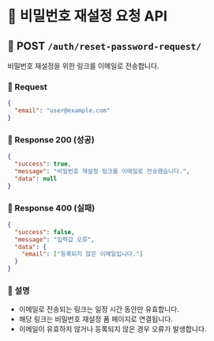 # 🔑 비밀번호 재설정 요청 API

## 📨 POST `/auth/reset-password-request/`

비밀번호 재설정을 위한 링크를 이메일로 전송합니다.

### 🔸 Request

```json
{
  "email": "user@example.com"
}
```

### 🔹 Response 200 (성공)

```json
{
  "success": true,
  "message": "비밀번호 재설정 링크를 이메일로 전송했습니다.",
  "data": null
}
```

### 🔹 Response 400 (실패)

```json
{
  "success": false,
  "message": "입력값 오류",
  "data": {
    "email": ["등록되지 않은 이메일입니다."]
  }
}
```

### 🔖 설명

* 이메일로 전송되는 링크는 일정 시간 동안만 유효합니다.
* 해당 링크는 비밀번호 재설정 폼 페이지로 연결됩니다.
* 이메일이 유효하지 않거나 등록되지 않은 경우 오류가 발생합니다.
